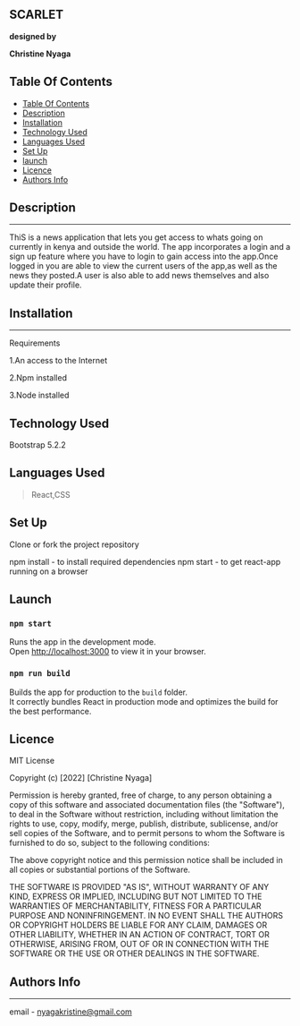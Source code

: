 ## **SCARLET**
__designed by__

**Christine Nyaga**
## Table Of Contents

- [Table Of Contents](#table-of-contents)
- [Description](#description)
- [Installation](#installation)
- [Technology Used](#technology-used)
- [Languages Used](#languages-used)
- [Set Up](#set-up)
- [launch](#launch)
- [Licence](#licence)
- [Authors Info](#authors-info)


## Description
___
ThiS is a news application that lets you get access to whats going on currently in kenya and outside the world. The app incorporates a login and a sign up feature where you have to login to gain access into the app.Once logged in you are able to view the current users of the app,as well as the news they posted.A user is also able to add news themselves and also update their profile.
 ## Installation
 ___
Requirements


1.An access to the Internet

2.Npm installed

3.Node installed

## Technology Used
Bootstrap 5.2.2

## Languages  Used

>React,CSS

## Set Up

Clone or fork the project repository

npm install - to install required dependencies
npm start - to get react-app running on a browser

## Launch
### `npm start`

Runs the app in the development mode.\
Open [http://localhost:3000](http://localhost:3000) to view it in your browser.

### `npm run build`

Builds the app for production to the `build` folder.\
It correctly bundles React in production mode and optimizes the build for the best performance.



## Licence
MIT License

Copyright (c) [2022] [Christine Nyaga]

Permission is hereby granted, free of charge, to any person obtaining a copy of this software and associated documentation files (the "Software"), to deal in the Software without restriction, including without limitation the rights to use, copy, modify, merge, publish, distribute, sublicense, and/or sell copies of the Software, and to permit persons to whom the Software is furnished to do so, subject to the following conditions:

The above copyright notice and this permission notice shall be included in all copies or substantial portions of the Software.

THE SOFTWARE IS PROVIDED "AS IS", WITHOUT WARRANTY OF ANY KIND, EXPRESS OR IMPLIED, INCLUDING BUT NOT LIMITED TO THE WARRANTIES OF MERCHANTABILITY, FITNESS FOR A PARTICULAR PURPOSE AND NONINFRINGEMENT. IN NO EVENT SHALL THE AUTHORS OR COPYRIGHT HOLDERS BE LIABLE FOR ANY CLAIM, DAMAGES OR OTHER LIABILITY, WHETHER IN AN ACTION OF CONTRACT, TORT OR OTHERWISE, ARISING FROM, OUT OF OR IN CONNECTION WITH THE SOFTWARE OR THE USE OR OTHER DEALINGS IN THE SOFTWARE.



## Authors Info
___
email - nyagakristine@gmail.com